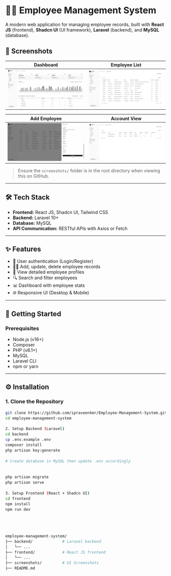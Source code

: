 # 👩‍💼 Employee Management System

A modern web application for managing employee records, built with **React JS** (frontend), **Shadcn UI** (UI framework), **Laravel** (backend), and **MySQL** (database).

## 📸 Screenshots

| Dashboard | Employee List |
|----------|----------------|
| ![](./screenshots/1.png) | ![](./screenshots/2.png) |

| Add Employee | Account View |
|--------------|---------------|
| ![](./screenshots/3.png) | ![](./screenshots/4.png) |

> Ensure the `screenshots/` folder is in the root directory when viewing this on GitHub.

---

## 🛠 Tech Stack

- **Frontend:** React JS, Shadcn UI, Tailwind CSS
- **Backend:** Laravel 10+
- **Database:** MySQL
- **API Communication:** RESTful APIs with Axios or Fetch

---

## ✨ Features

- 🔐 User authentication (Login/Register)
- 🧑‍💼 Add, update, delete employee records
- 📄 View detailed employee profiles
- 🔍 Search and filter employees
- 📊 Dashboard with employee stats
- 🌐 Responsive UI (Desktop & Mobile)

---

## 🚀 Getting Started

### Prerequisites

- Node.js (v16+)
- Composer
- PHP (v8.1+)
- MySQL
- Laravel CLI
- npm or yarn

---

## ⚙️ Installation

### 1. Clone the Repository

```bash
git clone https://github.com/ipraveenkmr/Employee-Management-System.git
cd employee-management-system

2. Setup Backend (Laravel)
cd backend
cp .env.example .env
composer install
php artisan key:generate

# Create database in MySQL then update .env accordingly


php artisan migrate
php artisan serve

3. Setup Frontend (React + Shadcn UI)
cd frontend
npm install
npm run dev




employee-management-system/
├── backend/             # Laravel backend
│   └── ...
├── frontend/            # React JS frontend
│   └── ...
├── screenshots/         # UI Screenshots
├── README.md
